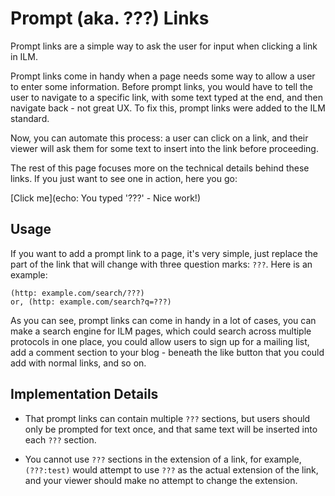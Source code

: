 # Prompt (aka. ???) Links

Prompt links are a simple way to ask the user for input when clicking a link in ILM.

Prompt links come in handy when a page needs some way to allow a user to enter some information. Before prompt links, you would have to tell the user to navigate to a specific link, with some text typed at the end, and then navigate back - not great UX. To fix this, prompt links were added to the ILM standard.

Now, you can automate this process: a user can click on a link, and their viewer will ask them for some text to insert into the link before proceeding.

The rest of this page focuses more on the technical details behind these links. If you just want to see one in action, here you go:

[Click me](echo: You typed '???' - Nice work!)

## Usage

If you want to add a prompt link to a page, it's very simple, just replace the part of the link that will change with three question marks: `???`. Here is an example:

```ilm
(http: example.com/search/???)
or, (http: example.com/search?q=???)
```

As you can see, prompt links can come in handy in a lot of cases, you can make a search engine for ILM pages, which could search across multiple protocols in one place, you could allow users to sign up for a mailing list, add a comment section to your blog - beneath the like button that you could add with normal links, and so on.

## Implementation Details

- That prompt links can contain multiple `???` sections, but users should only be prompted for text once, and that same text will be inserted into each `???` section.

- You cannot use `???` sections in the extension of a link, for example, `(???:test)` would attempt to use `???` as the actual extension of the link, and your viewer should make no attempt to change the extension.
